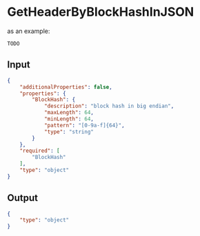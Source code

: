 # GetHeaderByBlockHashInJSON

as an example:

```
TODO
```


## Input

```json
{
    "additionalProperties": false,
    "properties": {
        "BlockHash": {
            "description": "block hash in big endian",
            "maxLength": 64,
            "minLength": 64,
            "pattern": "[0-9a-f]{64}",
            "type": "string"
        }
    },
    "required": [
        "BlockHash"
    ],
    "type": "object"
}
```

## Output

```json
{
    "type": "object"
}
```

